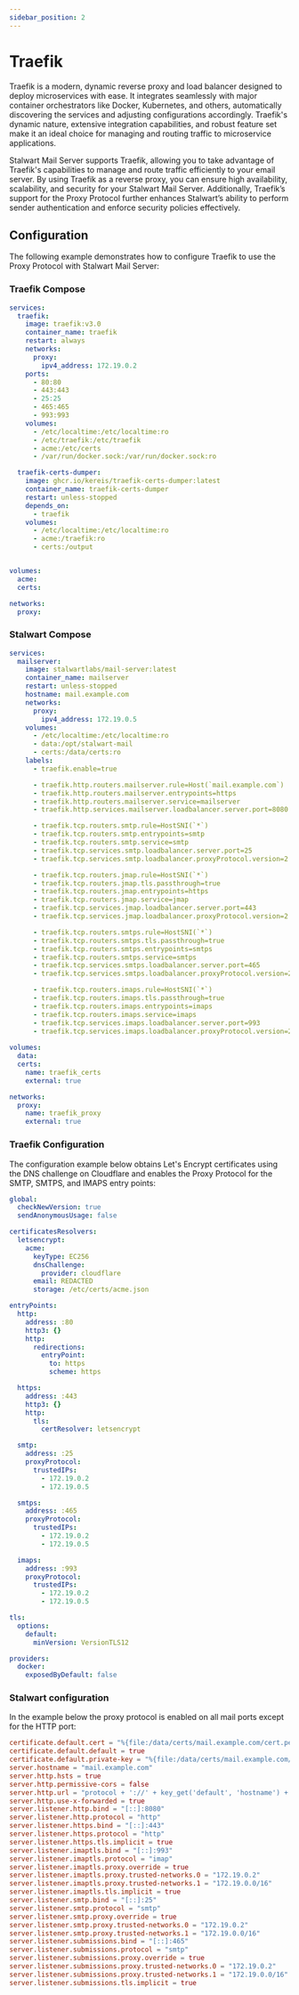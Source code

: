 ```yaml
---
sidebar_position: 2
---
```


# Traefik

Traefik is a modern, dynamic reverse proxy and load balancer designed to deploy microservices with ease. It integrates seamlessly with major container orchestrators like Docker, Kubernetes, and others, automatically discovering the services and adjusting configurations accordingly. Traefik's dynamic nature, extensive integration capabilities, and robust feature set make it an ideal choice for managing and routing traffic to microservice applications.

Stalwart Mail Server supports Traefik, allowing you to take advantage of Traefik's capabilities to manage and route traffic efficiently to your email server. By using Traefik as a reverse proxy, you can ensure high availability, scalability, and security for your Stalwart Mail Server. Additionally, Traefik’s support for the Proxy Protocol further enhances Stalwart’s ability to perform sender authentication and enforce security policies effectively.

## Configuration

The following example demonstrates how to configure Traefik to use the Proxy Protocol with Stalwart Mail Server:

### Traefik Compose

```yaml
services:
  traefik:
    image: traefik:v3.0
    container_name: traefik
    restart: always
    networks:
      proxy:
        ipv4_address: 172.19.0.2
    ports:
      - 80:80
      - 443:443
      - 25:25
      - 465:465
      - 993:993
    volumes:
      - /etc/localtime:/etc/localtime:ro
      - /etc/traefik:/etc/traefik
      - acme:/etc/certs
      - /var/run/docker.sock:/var/run/docker.sock:ro

  traefik-certs-dumper:
    image: ghcr.io/kereis/traefik-certs-dumper:latest
    container_name: traefik-certs-dumper
    restart: unless-stopped
    depends_on:
      - traefik
    volumes:
      - /etc/localtime:/etc/localtime:ro
      - acme:/traefik:ro
      - certs:/output


volumes:
  acme:
  certs:

networks:
  proxy:
```

### Stalwart Compose

```yaml
services:
  mailserver:
    image: stalwartlabs/mail-server:latest
    container_name: mailserver
    restart: unless-stopped
    hostname: mail.example.com
    networks:
      proxy:
        ipv4_address: 172.19.0.5
    volumes:
      - /etc/localtime:/etc/localtime:ro
      - data:/opt/stalwart-mail
      - certs:/data/certs:ro
    labels:
      - traefik.enable=true

      - traefik.http.routers.mailserver.rule=Host(`mail.example.com`) || Host(`autodiscover.example.com`) || Host(`autoconfig.example.com`) || Host(`mta-sts.example.com`)
      - traefik.http.routers.mailserver.entrypoints=https
      - traefik.http.routers.mailserver.service=mailserver
      - traefik.http.services.mailserver.loadbalancer.server.port=8080

      - traefik.tcp.routers.smtp.rule=HostSNI(`*`)
      - traefik.tcp.routers.smtp.entrypoints=smtp
      - traefik.tcp.routers.smtp.service=smtp
      - traefik.tcp.services.smtp.loadbalancer.server.port=25
      - traefik.tcp.services.smtp.loadbalancer.proxyProtocol.version=2

      - traefik.tcp.routers.jmap.rule=HostSNI(`*`)
      - traefik.tcp.routers.jmap.tls.passthrough=true
      - traefik.tcp.routers.jmap.entrypoints=https
      - traefik.tcp.routers.jmap.service=jmap
      - traefik.tcp.services.jmap.loadbalancer.server.port=443
      - traefik.tcp.services.jmap.loadbalancer.proxyProtocol.version=2

      - traefik.tcp.routers.smtps.rule=HostSNI(`*`)
      - traefik.tcp.routers.smtps.tls.passthrough=true
      - traefik.tcp.routers.smtps.entrypoints=smtps
      - traefik.tcp.routers.smtps.service=smtps
      - traefik.tcp.services.smtps.loadbalancer.server.port=465
      - traefik.tcp.services.smtps.loadbalancer.proxyProtocol.version=2

      - traefik.tcp.routers.imaps.rule=HostSNI(`*`)
      - traefik.tcp.routers.imaps.tls.passthrough=true
      - traefik.tcp.routers.imaps.entrypoints=imaps
      - traefik.tcp.routers.imaps.service=imaps
      - traefik.tcp.services.imaps.loadbalancer.server.port=993
      - traefik.tcp.services.imaps.loadbalancer.proxyProtocol.version=2
      
volumes:
  data:
  certs:
    name: traefik_certs
    external: true

networks:
  proxy:
    name: traefik_proxy
    external: true
```

### Traefik Configuration

The configuration example below obtains Let's Encrypt certificates using the DNS challenge on Cloudflare and enables the Proxy Protocol for the SMTP, SMTPS, and IMAPS entry points:

```yaml
global:
  checkNewVersion: true
  sendAnonymousUsage: false

certificatesResolvers:
  letsencrypt:
    acme:
      keyType: EC256
      dnsChallenge:
        provider: cloudflare
      email: REDACTED
      storage: /etc/certs/acme.json

entryPoints:
  http:
    address: :80
    http3: {}
    http:
      redirections:
        entryPoint:
          to: https
          scheme: https

  https:
    address: :443
    http3: {}
    http:
      tls:
        certResolver: letsencrypt

  smtp:
    address: :25
    proxyProtocol:
      trustedIPs:
        - 172.19.0.2
        - 172.19.0.5

  smtps:
    address: :465
    proxyProtocol:
      trustedIPs:
        - 172.19.0.2
        - 172.19.0.5

  imaps:
    address: :993
    proxyProtocol:
      trustedIPs:
        - 172.19.0.2
        - 172.19.0.5

tls:
  options:
    default:
      minVersion: VersionTLS12

providers:
  docker:
    exposedByDefault: false
```

### Stalwart configuration

In the example below the proxy protocol is enabled on all mail ports except for the HTTP port:

```toml
certificate.default.cert = "%{file:/data/certs/mail.example.com/cert.pem}%"
certificate.default.default = true
certificate.default.private-key = "%{file:/data/certs/mail.example.com/key.pem}%"
server.hostname = "mail.example.com"
server.http.hsts = true
server.http.permissive-cors = false
server.http.url = "protocol + '://' + key_get('default', 'hostname') + ':' + local_port"
server.http.use-x-forwarded = true
server.listener.http.bind = "[::]:8080"
server.listener.http.protocol = "http"
server.listener.https.bind = "[::]:443"
server.listener.https.protocol = "http"
server.listener.https.tls.implicit = true
server.listener.imaptls.bind = "[::]:993"
server.listener.imaptls.protocol = "imap"
server.listener.imaptls.proxy.override = true
server.listener.imaptls.proxy.trusted-networks.0 = "172.19.0.2"
server.listener.imaptls.proxy.trusted-networks.1 = "172.19.0.0/16"
server.listener.imaptls.tls.implicit = true
server.listener.smtp.bind = "[::]:25"
server.listener.smtp.protocol = "smtp"
server.listener.smtp.proxy.override = true
server.listener.smtp.proxy.trusted-networks.0 = "172.19.0.2"
server.listener.smtp.proxy.trusted-networks.1 = "172.19.0.0/16"
server.listener.submissions.bind = "[::]:465"
server.listener.submissions.protocol = "smtp"
server.listener.submissions.proxy.override = true
server.listener.submissions.proxy.trusted-networks.0 = "172.19.0.2"
server.listener.submissions.proxy.trusted-networks.1 = "172.19.0.0/16"
server.listener.submissions.tls.implicit = true
```